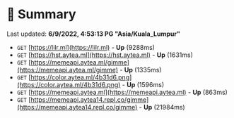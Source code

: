 # 📖 Summary
Last updated: **6/9/2022, 4:53:13 PG "Asia/Kuala_Lumpur"**

- `GET` [https://lilr.ml](https://lilr.ml) - **Up** (9288ms)
- `GET` [https://hst.aytea.ml](https://hst.aytea.ml) - **Up** (1631ms)
- `GET` [https://memeapi.aytea.ml/gimme](https://memeapi.aytea.ml/gimme) - **Up** (1335ms)
- `GET` [https://color.aytea.ml/4b31d6.png](https://color.aytea.ml/4b31d6.png) - **Up** (1596ms)
- `GET` [https://memeapi.aytea.ml](https://memeapi.aytea.ml) - **Up** (863ms)
- `GET` [https://memeapi.aytea14.repl.co/gimme](https://memeapi.aytea14.repl.co/gimme) - **Up** (21984ms)
